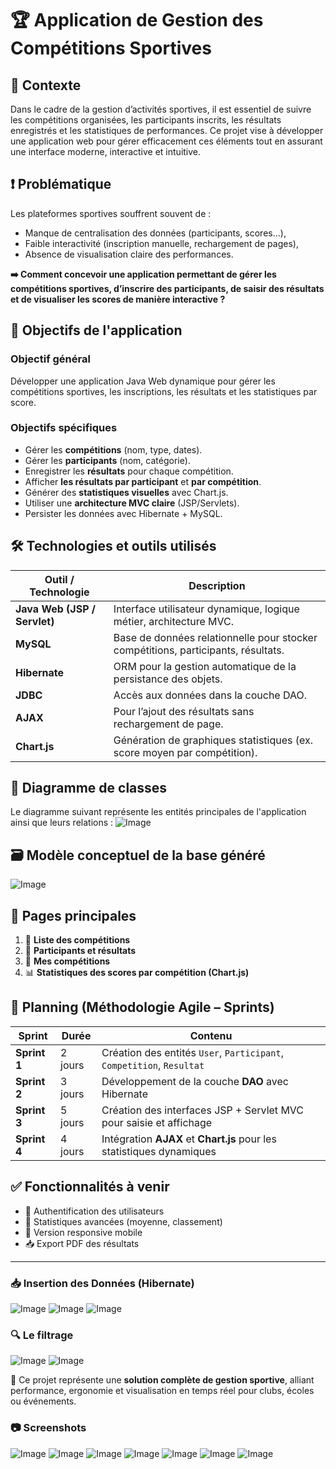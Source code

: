 # 🏆 Application de Gestion des Compétitions Sportives

## 📌 Contexte

Dans le cadre de la gestion d’activités sportives, il est essentiel de suivre les compétitions organisées, les participants inscrits, les résultats enregistrés et les statistiques de performances. Ce projet vise à développer une application web pour gérer efficacement ces éléments tout en assurant une interface moderne, interactive et intuitive.

## ❗ Problématique

Les plateformes sportives souffrent souvent de :
- Manque de centralisation des données (participants, scores...),
- Faible interactivité (inscription manuelle, rechargement de pages),
- Absence de visualisation claire des performances.

**➡️ Comment concevoir une application permettant de gérer les compétitions sportives, d’inscrire des participants, de saisir des résultats et de visualiser les scores de manière interactive ?**

## 🎯 Objectifs de l'application

### Objectif général
Développer une application Java Web dynamique pour gérer les compétitions sportives, les inscriptions, les résultats et les statistiques par score.

### Objectifs spécifiques
- Gérer les **compétitions** (nom, type, dates).
- Gérer les **participants** (nom, catégorie).
- Enregistrer les **résultats** pour chaque compétition.
- Afficher **les résultats par participant** et **par compétition**.
- Générer des **statistiques visuelles** avec Chart.js.
- Utiliser une **architecture MVC claire** (JSP/Servlets).
- Persister les données avec Hibernate + MySQL.

## 🛠️ Technologies et outils utilisés

| Outil / Technologie        | Description                                                                 |
|----------------------------|-----------------------------------------------------------------------------|
| **Java Web (JSP / Servlet)** | Interface utilisateur dynamique, logique métier, architecture MVC.         |
| **MySQL**                  | Base de données relationnelle pour stocker compétitions, participants, résultats. |
| **Hibernate**              | ORM pour la gestion automatique de la persistance des objets.              |
| **JDBC**                   | Accès aux données dans la couche DAO.                                       |
| **AJAX**                   | Pour l’ajout des résultats sans rechargement de page.                      |
| **Chart.js**               | Génération de graphiques statistiques (ex. score moyen par compétition).   |

## 📐 Diagramme de classes

Le diagramme suivant représente les entités principales de l'application ainsi que leurs relations :
![Image](https://github.com/user-attachments/assets/85274c95-333c-4a01-a26d-aaef823ccb68)

## 🗃️ Modèle conceptuel de la base généré
![Image](https://github.com/user-attachments/assets/fcee85e1-5340-42c0-9412-1835650a63bb)

## 📃 Pages principales

1. 🏁 **Liste des compétitions**
2. 👥 **Participants et résultats**
3. 🧾 **Mes compétitions**
4. 📊 **Statistiques des scores par compétition (Chart.js)**

## 📆 Planning (Méthodologie Agile – Sprints)

| Sprint       | Durée   | Contenu                                                                 |
|--------------|---------|-------------------------------------------------------------------------|
| **Sprint 1** | 2 jours | Création des entités `User`, `Participant`, `Competition`, `Resultat`   |
| **Sprint 2** | 3 jours | Développement de la couche **DAO** avec Hibernate                       |
| **Sprint 3** | 5 jours | Création des interfaces JSP + Servlet MVC pour saisie et affichage     |
| **Sprint 4** | 4 jours | Intégration **AJAX** et **Chart.js** pour les statistiques dynamiques   |

## ✅ Fonctionnalités à venir

- 🔐 Authentification des utilisateurs
- 🧮 Statistiques avancées (moyenne, classement)
- 📱 Version responsive mobile
- 📥 Export PDF des résultats

---
### 📥 Insertion des Données (Hibernate)
![Image](https://github.com/user-attachments/assets/7dce0b5e-6fcf-4387-9335-014a071ac320)
![Image](https://github.com/user-attachments/assets/67e096ed-edbd-4f67-ba40-4b4404436feb)
![Image](https://github.com/user-attachments/assets/97c72669-5496-4fe3-91ab-796bc604843b)

### 🔍 Le filtrage
![Image](https://github.com/user-attachments/assets/0d961d4c-9fd3-4f06-8572-4c59c6a26cf3)
![Image](https://github.com/user-attachments/assets/3d6794f2-510a-46f5-80f6-4b9a39cb50ba)

📌 Ce projet représente une **solution complète de gestion sportive**, alliant performance, ergonomie et visualisation en temps réel pour clubs, écoles ou événements.

### 📷 Screenshots

![Image](https://github.com/user-attachments/assets/bc00926a-c6ba-420f-9307-41aad0f45870)
![Image](https://github.com/user-attachments/assets/cfd92ba8-3df3-4b82-8cd3-1b65ab4beed1)
![Image](https://github.com/user-attachments/assets/2e6d5e43-ba31-4fa2-90b3-302b634c652f)
![Image](https://github.com/user-attachments/assets/9af877e1-ea78-4484-813d-eb43f98be660)
![Image](https://github.com/user-attachments/assets/23eba29f-c615-4df2-aa52-c94a6a6a2c9d)
![Image](https://github.com/user-attachments/assets/84168baa-7f04-4cee-a9dc-03ea4dce48ae)
![Image](https://github.com/user-attachments/assets/7d3614f6-a248-4dc7-b261-fc0b0208ebae)
